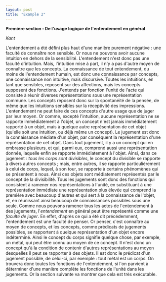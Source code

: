 ```yaml
---
layout: post
title: "Example 2"
---
```


**Première section : De l'usage logique de l'entendement en général**

*Kant*

L'entendement a été défini plus haut d'une manière purement négative : une faculté de connaître non sensible. Or nous ne pouvons avoir aucune intuition en dehors de la sensibilité. L'entendement n'est donc pas une faculté d'intuition. Mais, l'intuition mise à part, il n'y a pas d'autre moyen de connaître que les concepts. La connaissance de tout entendement, du moins de l'entendement humain, est donc une connaissance par concepts, une connaissance non intuitive, mais discursive. Toutes les intuitions, en tant que sensibles, reposent sur des affections, mais les concepts supposent des fonctions. J'entends par fonction l'unité de l'acte qui consiste à réunir diverses représentations sous une représentation commune. Les concepts reposent donc sur la spontanéité de la pensée, de même que les intuitions sensibles sur la réceptivité des impressions. L'entendement ne peut faire de ces concepts d'autre usage que de juger par leur moyen. Or comme, excepté l'intuition, aucune représentation ne se rapporte immédiatement à l'objet, un concept n'est jamais immédiatement rapporté à un objet, mais à quelque autre représentation de cet objet (qu'elle soit une intuition, ou déjà même un concept). Le jugement est donc la connaissance médiate d'un objet, par conséquent la représentation d'une représentation de cet objet. Dans tout jugement, il y a un concept qui en embrasse plusieurs, et qui, parmi eux, comprend aussi une représentation donnée, laquelle enfin se rapporte immédiatement à l'objet. Ainsi, dans ce jugement : *tous les corps sont divisibles*, le concept du divisible se rapporte à divers autres concepts ; mais, entre autres, il se rapporte particulièrement à celui de corps, lequel, à son tour, se rapporte à certains phénomènes qui se présentent à nous. Ainsi ces objets sont médiatement représentés par le concept de la divisibilité. Tous les jugements sont donc des fonctions qui consistent à ramener nos représentations à l'unité, en substituant à une représentation immédiate une représentation plus élevée qui comprend la première avec beaucoup d'autres et qui sert à la connaissance de l'objet, et, en réunissant ainsi beaucoup de connaissances possibles sous une seule. Comme nous pouvons ramener tous les actes de l'entendement à des jugements, l'*entendement* en général peut être représenté comme une *faculté de juger*. En effet, d'après ce qui a été dit précédemment, l'entendement est une faculté de penser. Or penser, c'est connaître au moyen de concepts, et les concepts, comme prédicats de jugements possibles, se rapportent à quelque représentation d'un objet encore indéterminé. Ainsi le concept du corps signifie quelque chose, par exemple, un métal, qui peut être connu au moyen de ce concept. Il n'est donc un concept qu'à la condition de contenir d'autres représentations au moyen desquelles il peut se rapporter à des objets. Il est donc le prédicat d'un jugement possible, de celui-ci, par exemple : tout métal est un corps. On trouvera donc toutes les fonctions de l'entendement, si l'on parvient à déterminer d'une manière complète les fonctions de l'unité dans les jugements. Or la section suivante va montrer que cela est très exécutable.

